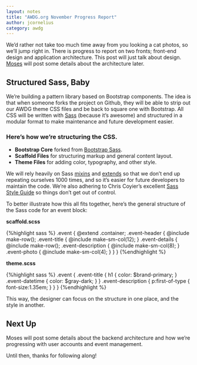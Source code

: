 ```yaml
---
layout: notes
title: "AWDG.org November Progress Report"
author: jcornelius
category: awdg
---
```

We&rsquo;d rather not take too much time away from you looking a cat photos, so we&rsquo;ll jump right in. There is progress to report on two fronts; front-end design and application architecture. This post will just talk about design. [Moses](https://twitter.com/mospired) will post some details about the architecture later.

## Structured Sass, Baby
We&rsquo;re building a pattern library based on Bootstrap components. The idea is that when someone forks the project on Github, they will be able to strip out our AWDG theme CSS files and be back to square one with Bootstrap. All CSS will be written with [Sass](http://sass-lang.com/) (because it&rsquo;s awesome) and structured in a modular format to make maintenance and future development easier.

### Here&rsquo;s how we&rsquo;re structuring the CSS.

- **Bootstrap Core** forked from [Bootstrap Sass](https://github.com/twbs/bootstrap-sass).
- **Scaffold Files** for structuring markup and general content layout.
- **Theme Files** for adding color, typography, and other style.

We will rely heavily on Sass [mixins](http://sass-lang.com/documentation/file.SASS_REFERENCE.html#mixins) and [extends](http://sass-lang.com/documentation/file.SASS_REFERENCE.html#extend) so that we don&rsquo;t end up repeating ourselves 1000 times, and so it&rsquo;s easier for future developers to maintain the code. We&rsquo;re also adhering to Chris Coyier&rsquo;s excellent [Sass Style Guide](http://css-tricks.com/sass-style-guide/) so things don&rsquo;t get out of control.

To better illustrate how this all fits together, here&rsquo;s the general structure of the Sass code for an event block:

**scaffold.scss**

 {%highlight sass %} 
    .event {
      @extend .container;
      .event-header {
        @include make-row();
        .event-title {
          @include make-sm-col(12);
        }
        .event-details {
          @include make-row();
          .event-description {
            @include make-sm-col(8);
          }
          .event-photo {
           @include make-sm-col(4);
         }
       }
       }
{%endhighlight %}

**theme.scss**

 {%highlight sass %}
     .event {
      .event-title {
        h1 {
          color: $brand-primary;
        }
        .event-datetime {
          color: $gray-dark;
        }
      }
      .event-description {
        p:first-of-type {
          font-size:1.35em;
        }
      }
    }
 {%endhighlight  %}

This way, the designer can focus on the structure in one place, and the style in another.

## Next Up
Moses will post some details about the backend architecture and how we&rsquo;re progressing with user accounts and event management.

Until then, thanks for following along!

